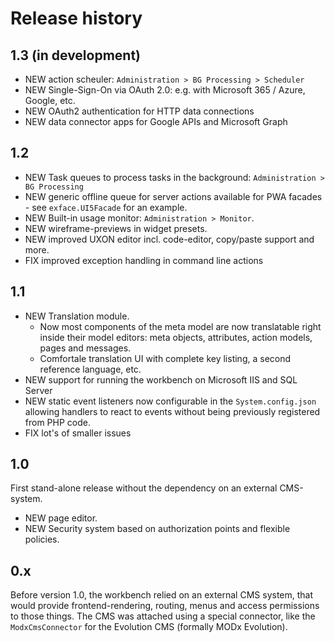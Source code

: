 # Release history

## 1.3 (in development)

- NEW action scheuler: `Administration > BG Processing > Scheduler`
- NEW Single-Sign-On via OAuth 2.0: e.g. with Microsoft 365 / Azure, Google, etc.
- NEW OAuth2 authentication for HTTP data connections
- NEW data connector apps for Google APIs and Microsoft Graph 

## 1.2

- NEW Task queues to process tasks in the background: `Administration > BG Processing`
- NEW generic offline queue for server actions available for PWA facades - see `exface.UI5Facade` for an example.
- NEW Built-in usage monitor: `Administration > Monitor`.
- NEW wireframe-previews in widget presets.
- NEW improved UXON editor incl. code-editor, copy/paste support and more.
- FIX improved exception handling in command line actions

## 1.1

- NEW Translation module. 
	- Now most components of the meta model are now translatable right inside their model editors: meta objects, attributes, action models, pages and messages.
	- Comfortale translation UI with complete key listing, a second reference language, etc.
- NEW support for running the workbench on Microsoft IIS and SQL Server
- NEW static event listeners now configurable in the `System.config.json` allowing handlers to react to events without being previously registered from PHP code.
- FIX lot's of smaller issues

## 1.0

First stand-alone release without the dependency on an external CMS-system.

- NEW page editor.
- NEW Security system based on authorization points and flexible policies.

## 0.x

Before version 1.0, the workbench relied on an external CMS system, that would provide frontend-rendering, routing, menus and access permissions to those things. The CMS was attached using a special connector, like the `ModxCmsConnector` for the Evolution CMS (formally MODx Evolution).